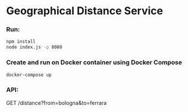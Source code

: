 # Geographical Distance Service

### Run:
```sh
npm install
node index.js -p 8080
```

### Create and run on Docker container using Docker Compose
```sh
docker-compose up
```

### API:
GET /distance?from=bologna&to=ferrara
